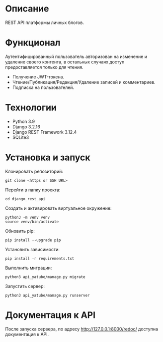 # Описание
REST API платформы личных блогов.

# Функционал
Аутентифицированный пользователь авторизован на изменение и удаление своего контента,
в остальных случаях доступ предоставляется только для чтения.

- Получение JWT-токена.
- Чтение/Публикация/Редакция/Удаление записей и комментариев.
- Подписка на пользователей.

# Технологии
- Python 3.9
- Django 3.2.16
- Django REST Framework 3.12.4
- SQLite3

# Установка и запуск

Клонировать репозиторий:
```
git clone <https or SSH URL>
```

Перейти в папку проекта:
```
cd django_rest_api
```

Создать и активировать виртуальное окружение:
```
python3 -m venv venv
source venv/bin/activate
```

Обновить pip:
```
pip install --upgrade pip
```

Установить зависимости:
```
pip install -r requirements.txt
```

Выполнить миграции:
```
python3 api_yatube/manage.py migrate
```

Запустить сервер:
```
python3 api_yatube/manage.py runserver
```

# Документация к API
После запуска сервера, по адресу http://127.0.0.1:8000/redoc/ доступна документация к API.
